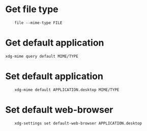 # Get file type

		file --mime-type FILE

# Get default application

    xdg-mime query default MIME/TYPE

# Set default application

		xdg-mime default APPLICATION.desktop MIME/TYPE

# Set default web-browser

		xdg-settings set default-web-browser APPLICATION.desktop
